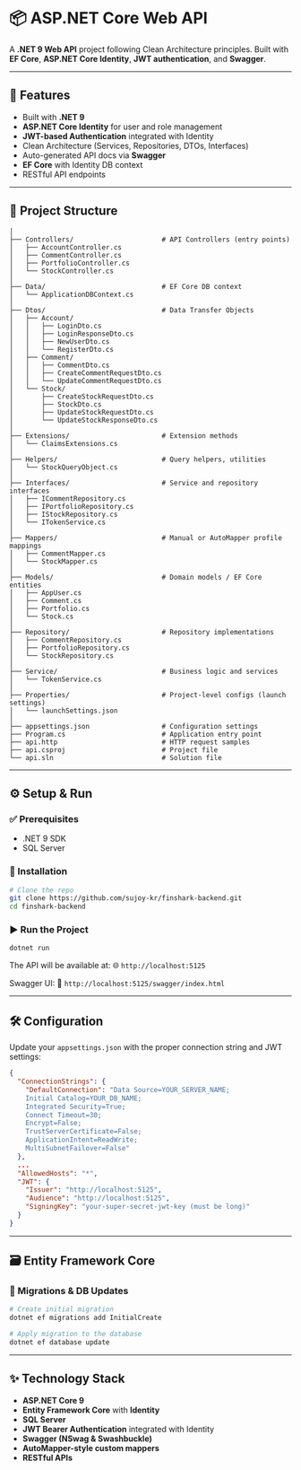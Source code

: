 # 📦 ASP.NET Core Web API

A **.NET 9 Web API** project following Clean Architecture principles. Built with **EF Core**, **ASP.NET Core Identity**, **JWT authentication**, and **Swagger**.

---

## 🚀 Features

-   Built with **.NET 9**
-   **ASP.NET Core Identity** for user and role management
-   **JWT-based Authentication** integrated with Identity
-   Clean Architecture (Services, Repositories, DTOs, Interfaces)
-   Auto-generated API docs via **Swagger**
-   **EF Core** with Identity DB context
-   RESTful API endpoints

---

## 🧱 Project Structure

```plaintext
│
├── Controllers/                      # API Controllers (entry points)
│   ├── AccountController.cs
│   ├── CommentController.cs
│   ├── PortfolioController.cs
│   └── StockController.cs
│
├── Data/                             # EF Core DB context
│   └── ApplicationDBContext.cs
│
├── Dtos/                             # Data Transfer Objects
│   ├── Account/
│   │   ├── LoginDto.cs
│   │   ├── LoginResponseDto.cs
│   │   ├── NewUserDto.cs
│   │   └── RegisterDto.cs
│   ├── Comment/
│   │   ├── CommentDto.cs
│   │   ├── CreateCommentRequestDto.cs
│   │   └── UpdateCommentRequestDto.cs
│   └── Stock/
│       ├── CreateStockRequestDto.cs
│       ├── StockDto.cs
│       ├── UpdateStockRequestDto.cs
│       └── UpdateStockResponseDto.cs
│
├── Extensions/                       # Extension methods
│   └── ClaimsExtensions.cs
│
├── Helpers/                          # Query helpers, utilities
│   └── StockQueryObject.cs
│
├── Interfaces/                       # Service and repository interfaces
│   ├── ICommentRepository.cs
│   ├── IPortfolioRepository.cs
│   ├── IStockRepository.cs
│   └── ITokenService.cs
│
├── Mappers/                          # Manual or AutoMapper profile mappings
│   ├── CommentMapper.cs
│   └── StockMapper.cs
│
├── Models/                           # Domain models / EF Core entities
│   ├── AppUser.cs
│   ├── Comment.cs
│   ├── Portfolio.cs
│   └── Stock.cs
│
├── Repository/                       # Repository implementations
│   ├── CommentRepository.cs
│   ├── PortfolioRepository.cs
│   └── StockRepository.cs
│
├── Service/                          # Business logic and services
│   └── TokenService.cs
│
├── Properties/                       # Project-level configs (launch settings)
│   └── launchSettings.json
│
├── appsettings.json                  # Configuration settings
├── Program.cs                        # Application entry point
├── api.http                          # HTTP request samples
├── api.csproj                        # Project file
└── api.sln                           # Solution file

```

---

## ⚙️ Setup & Run

### ✅ Prerequisites

-   .NET 9 SDK
-   SQL Server

### 🔧 Installation

```bash
# Clone the repo
git clone https://github.com/sujoy-kr/finshark-backend.git
cd finshark-backend
```

### ▶️ Run the Project

```bash
dotnet run
```

The API will be available at:
🌐 `http://localhost:5125`

Swagger UI:
📄 `http://localhost:5125/swagger/index.html`

---

## 🛠️ Configuration

Update your `appsettings.json` with the proper connection string and JWT settings:

```json
{
  "ConnectionStrings": {
    "DefaultConnection": "Data Source=YOUR_SERVER_NAME;
    Initial Catalog=YOUR_DB_NAME;
    Integrated Security=True;
    Connect Timeout=30;
    Encrypt=False;
    TrustServerCertificate=False;
    ApplicationIntent=ReadWrite;
    MultiSubnetFailover=False"
  },
  ...
  "AllowedHosts": "*",
  "JWT": {
    "Issuer": "http://localhost:5125",
    "Audience": "http://localhost:5125",
    "SigningKey": "your-super-secret-jwt-key (must be long)"
  }
}

```

---

## 🗃️ Entity Framework Core

### 🔨 Migrations & DB Updates

```bash
# Create initial migration
dotnet ef migrations add InitialCreate

# Apply migration to the database
dotnet ef database update
```

---

## ✨ Technology Stack

-   **ASP.NET Core 9**
-   **Entity Framework Core** with **Identity**
-   **SQL Server**
-   **JWT Bearer Authentication** integrated with Identity
-   **Swagger (NSwag & Swashbuckle)**
-   **AutoMapper-style custom mappers**
-   **RESTful APIs**
